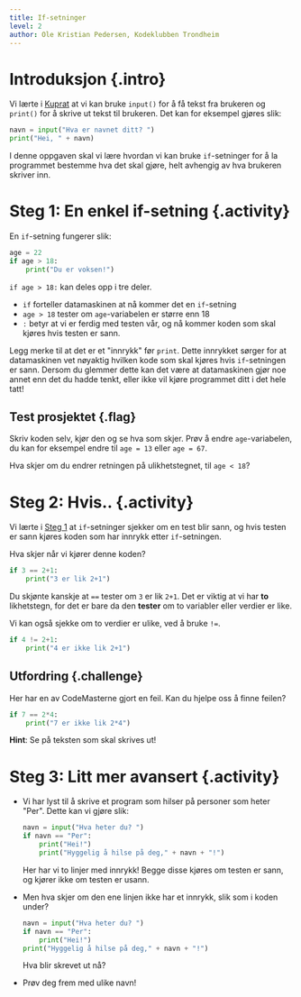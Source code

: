 ```yaml
---
title: If-setninger
level: 2
author: Ole Kristian Pedersen, Kodeklubben Trondheim
---
```


# Introduksjon {.intro}
Vi lærte i [Kuprat](../kuprat/kuprat.html) at vi kan bruke `input()` for å få tekst fra
brukeren og `print()` for å skrive ut tekst til brukeren. Det kan for
eksempel gjøres slik:

```python
navn = input("Hva er navnet ditt? ")
print("Hei, " + navn)
```

I denne oppgaven skal vi lære hvordan vi kan bruke `if`-setninger for å la
programmet bestemme hva det skal gjøre, helt avhengig av hva brukeren
skriver inn.

# Steg 1: En enkel if-setning {.activity}

En `if`-setning fungerer slik:

```python
age = 22
if age > 18:
    print("Du er voksen!")
```

`if age > 18:` kan deles opp i tre deler.

 * `if` forteller datamaskinen at nå kommer det en `if`-setning
 * `age > 18` tester om `age`-variabelen er større enn 18
 * `:` betyr at vi er ferdig med testen vår, og nå kommer koden som skal kjøres hvis testen er sann.

Legg merke til at det er et "innrykk" før `print`. Dette innrykket sørger for
at datamaskinen vet nøyaktig hvilken kode som skal kjøres hvis `if`-setningen er
sann. Dersom du glemmer dette kan det være at datamaskinen gjør noe annet enn
det du hadde tenkt, eller ikke vil kjøre programmet ditt i det hele tatt!

## Test prosjektet {.flag}
Skriv koden selv, kjør den og se hva som skjer. Prøv å endre `age`-variabelen,
du kan for eksempel endre til `age = 13` eller `age = 67`.

Hva skjer om du endrer retningen på ulikhetstegnet, til `age < 18`?

# Steg 2: Hvis.. {.activity}

Vi lærte i [Steg 1](#steg-1-en-enkel-if-setning) at `if`-setninger sjekker om en test
blir sann, og hvis testen er sann kjøres koden som har innrykk etter
`if`-setningen.

Hva skjer når vi kjører denne koden?

```python
if 3 == 2+1:
    print("3 er lik 2+1")
```

Du skjønte kanskje at `==` tester om `3` er lik `2+1`. Det er viktig at vi har
**to** likhetstegn, for det er bare da den **tester** om to variabler eller verdier
er like.

Vi kan også sjekke om to verdier er ulike, ved å bruke `!=`.

```python
if 4 != 2+1:
    print("4 er ikke lik 2+1")
```

## Utfordring {.challenge}

Her har en av CodeMasterne gjort en feil. Kan du hjelpe oss å finne feilen?

```python
if 7 == 2*4:
    print("7 er ikke lik 2*4")
```

**Hint**: Se på teksten som skal skrives ut!

# Steg 3: Litt mer avansert {.activity}

* Vi har lyst til å skrive et program som hilser på personer som heter "Per".
  Dette kan vi gjøre slik:

  ```python
  navn = input("Hva heter du? ")
  if navn == "Per":
      print("Hei!")
      print("Hyggelig å hilse på deg," + navn + "!")
  ```

  Her har vi to linjer med innrykk! Begge disse kjøres om testen er sann, og
  kjører ikke om testen er usann.

* Men hva skjer om den ene linjen ikke har et innrykk, slik som i koden under?

  ```python
  navn = input("Hva heter du? ")
  if navn == "Per":
      print("Hei!")
  print("Hyggelig å hilse på deg," + navn + "!")
  ```

  Hva blir skrevet ut nå?

* Prøv deg frem med ulike navn!
